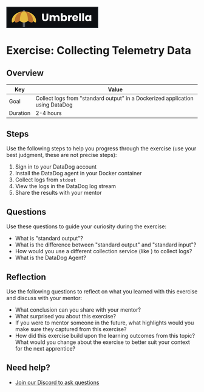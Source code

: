 <a href="../../overview/README.md#umbrella-project"><img src="../umbrella.svg" alt="Umbrella project"></a>

# Exercise: Collecting Telemetry Data

## Overview

| Key | Value |
| --- | --- |
| Goal | Collect logs from "standard output" in a Dockerized application using DataDog |
| Duration | 2-4 hours |

## Steps

Use the following steps to help you progress through the exercise (use your best judgment, these are not precise steps):

1. Sign in to your DataDog account
2. Install the DataDog agent in your Docker container
3. Collect logs from `stdout`
4. View the logs in the DataDog log stream
5. Share the results with your mentor

## Questions

Use these questions to guide your curiosity during the exercise:

- What is "standard output"?
- What is the difference between "standard output" and "standard input"?
- How would you use a different collection service (like ) to collect logs?
- What is the DataDog Agent?

## Reflection

Use the following questions to reflect on what you learned with this exercise and discuss with your mentor:

- What conclusion can you share with your mentor?
- What surprised you about this exercise?
- If you were to mentor someone in the future, what highlights would you make sure they captured from this exercise? 
- How did this exercise build upon the learning outcomes from this topic? What would you change about the exercise to better suit your context for the next apprentice?

## Need help?

- [Join our Discord to ask questions](https://discord.gg/bDVYvG3Czd)
